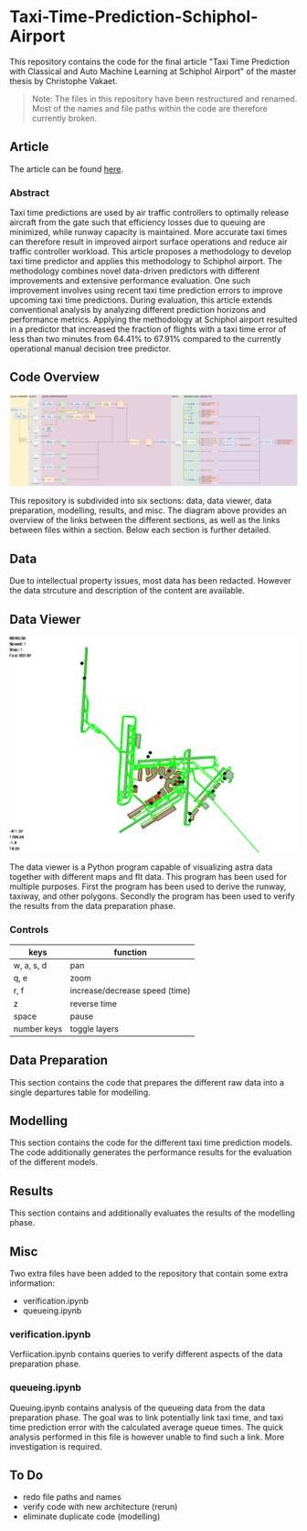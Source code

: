 # Taxi-Time-Prediction-Schiphol-Airport

This repository contains the code for the final article "Taxi Time Prediction with Classical and Auto Machine
Learning at Schiphol Airport" of the master thesis by Christophe Vakaet.

> Note: The files in this repository have been restructured and renamed. Most of the names and file paths within the code are therefore currently broken.

## Article

The article can be found [here](https://github.com/EKPyqh40/Taxi-Time-Prediction-Schiphol-Airport/blob/main/Thesis_AIAA.pdf).

### Abstract

Taxi time predictions are used by air traffic controllers to optimally release aircraft from the gate such that efficiency losses due to queuing are minimized, while runway capacity is maintained. More accurate taxi times can therefore result in improved airport surface operations and reduce air traffic controller workload. This article proposes a methodology to develop taxi time predictor and applies this methodology to Schiphol airport. The methodology combines novel data-driven predictors with different improvements and extensive performance evaluation. One such improvement involves using recent taxi time prediction errors to improve upcoming taxi time predictions. During evaluation, this article extends conventional analysis by analyzing different prediction horizons and performance metrics. Applying the methodology at Schiphol airport resulted in a predictor that increased the fraction of flights with a taxi time error of less than two minutes from 64.41% to 67.91% compared to the currently operational manual decision tree predictor.

## Code Overview

![Code Diagram](code_diagram.png "Code Diagram")

This repository is subdivided into six sections: data, data viewer, data preparation, modelling, results, and misc. The diagram above provides an overview of the links between the different sections, as well as the links between files within a section. Below each section is further detailed.

## Data

Due to intellectual property issues, most data has been redacted. However the data strcuture and description of the content are available.

## Data Viewer

![Radar Example](data_viewer/screenshot.png "Radar Example")

The data viewer is a Python program capable of visualizing astra data together with different maps and flt data. This program has been used for multiple purposes. First the program has been used to derive the runway, taxiway, and other polygons. Secondly the program has been used to verify the results from the data preparation phase.

### Controls

|keys| function|
|-|-|
|w, a, s, d| pan|
|q, e| zoom|
|r, f| increase/decrease speed (time)|
|z| reverse time |
|space| pause |
|number keys| toggle layers |

## Data Preparation

This section contains the code that prepares the different raw data into a single departures table for modelling.

## Modelling

This section contains the code for the different taxi time prediction models. The code additionally generates the performance results for the evaluation of the different models.

## Results

This section contains and additionally evaluates the results of the modelling phase.

## Misc

Two extra files have been added to the repository that contain some extra information:

* verification.ipynb
* queueing.ipynb

### verification.ipynb

Verfiication.ipynb contains queries to verify different aspects of the data preparation phase.

### queueing.ipynb

Queuing.ipynb contains analysis of the queueing data from the data preparation phase. The goal was to link potentially link taxi time, and taxi time prediction error with the calculated average queue times. The quick analysis performed in this file is however unable to find such a link. More investigation is required.

## To Do

* redo file paths and names
* verify code with new architecture (rerun)
* eliminate duplicate code (modelling)
